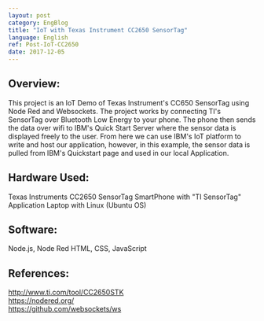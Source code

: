 ```yaml
---
layout: post
category: EngBlog
title: "IoT with Texas Instrument CC2650 SensorTag"
language: English
ref: Post-IoT-CC2650
date: 2017-12-05
---
```


## Overview:
This project is an IoT Demo of Texas Instrument's CC650 SensorTag using Node Red and Websockets.  The project works by connecting TI's SensorTag over Bluetooth Low Energy to your phone. The phone then sends the data over wifi to IBM's Quick Start Server where the sensor data is displayed freely to the user.  From here we can use IBM's IoT platform to write and host our application, however, in this example, the sensor data is pulled from IBM's Quickstart page and used in our local Application.

## Hardware Used:
Texas Instruments CC2650 SensorTag
SmartPhone with "TI SensorTag" Application
Laptop with Linux (Ubuntu OS)

## Software:
Node.js, Node Red
HTML, CSS, JavaScript

## References:
<a href="http://www.ti.com/tool/CC2650STK">http://www.ti.com/tool/CC2650STK</a><br>
<a href="https://nodered.org/">https://nodered.org/</a><br>
<a href="https://github.com/websockets/ws">https://github.com/websockets/ws</a>
